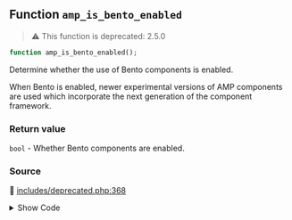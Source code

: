 ## Function `amp_is_bento_enabled`

> :warning: This function is deprecated: 2.5.0

```php
function amp_is_bento_enabled();
```

Determine whether the use of Bento components is enabled.

When Bento is enabled, newer experimental versions of AMP components are used which incorporate the next generation of the component framework.

### Return value

`bool` - Whether Bento components are enabled.

### Source

:link: [includes/deprecated.php:368](/includes/deprecated.php#L368-L385)

<details>
<summary>Show Code</summary>

```php
function amp_is_bento_enabled() {
	_deprecated_function( __FUNCTION__, 'AMP 2.5.0' );

	/**
	 * Filters whether the use of Bento components is enabled.
	 *
	 * When Bento is enabled, newer experimental versions of AMP components are used which incorporate the next generation
	 * of the component framework.
	 *
	 * @since 2.2
	 * @link https://blog.amp.dev/2021/01/28/bento/
	 *
	 * @deprecated 2.5.0 Bento support has been removed.
	 *
	 * @param bool $enabled Enabled.
	 */
	return apply_filters_deprecated( 'amp_bento_enabled', [ false ], 'AMP 2.5.0', 'Remove bento support', 'Bento support has been removed.' );
}
```

</details>
